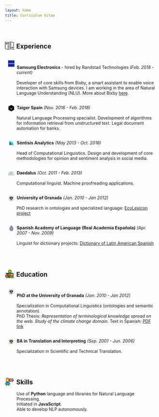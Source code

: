 ```yaml
---
layout: home
title: Curriculum Vitae
---
```



<style>
img {
	vertical-align:text-bottom;
}

.company-icon {
	float:left;
	width:1.3rem;
	margin-left:10px;
	margin-right:8px;
}

.section-icon {
	width:1.8rem;
	margin-right:0.53rem;
}
</style>


<br />
<h2><img src = 'assets/mapa-2.png' class = 'section-icon'/>Experience</h2>
<br />




<img class = 'company-icon' src = 'assets/companies/samsung.png'/>
<p style="margin-left:38px;">
	<b>Samsung Electronics</b> - hired by Randstad Technologies <i>(Feb. 2018 - current)</i><br /><br />
	Developer of core skills from Bixby, a smart assistant to enable voice interaction with Samsung devices. I am working in the area of Natural Language Understanding (NLU). More about Bixby <a href="https://bixbydevelopers.com" target="_blank">here</a>.
	<br/><br/>
</p>


<img class = 'company-icon' src = 'assets/companies/taiger.png'/>
<p style="margin-left:38px;">
	<b>Taiger Spain</b> <i>(Nov. 2016 - Feb. 2018)</i><br /><br />
	Natural Language Processing specialist. Development of algorithms for information retrieval from unstructured text. Legal document automation for banks.
	<br/><br/>
</p>


<img class = 'company-icon' src = 'assets/companies/sentisis.png'/>
<p style="margin-left:38px;">
	<b>Séntisis Analytics</b> <i>(May 2013 - Oct. 2016)</i><br /><br />
	Head of Computational Linguistics. Design and development of core methodologies for opinion and sentiment analysis in social media.
	<br/><br/>
</p>


<img class = 'company-icon' src = 'assets/companies/daedalus.jpeg'/>
<p style="margin-left:38px;">
	<b>Daedalus</b> <i>(Oct. 2011 - Feb. 2013)</i><br /><br />
	Computational linguist. Machine proofreading applications.
	<br/><br/>
</p>


<img class = 'company-icon' src = 'assets/companies/ugr.png'/>
<p style="margin-left:38px;">
	<b>University of Granada</b> <i>(Jan. 2010 - Jan 2012)</i><br /><br />
	PhD research in ontologies and specialized language: <a href="http://ecolexicon.ugr.es/en/index.htm" target="_blank">EcoLexicon project</a>
	<br/><br/>
</p>

<img class = 'company-icon' src = 'assets/companies/rae.jpeg'/>
<p style="margin-left:38px;">
	<b>Spanish Academy of Language (Real Academia Española)</b> <i>(Apr. 2007 - Nov. 2009)</i><br /><br />
	Linguist for dictionary projects: <a href="http://lema.rae.es/damer/" target="_blank">Dictionary of Latin American Spanish</a>
	<br/><br/>
</p>



[comment]: Education


<br />
<h2><img src = 'assets/libro.png' class = 'section-icon'/>Education</h2>
<br />


<img class = 'company-icon' src = 'assets/companies/ugr.png'/>
<p style="margin-left:38px;">
	<b>PhD at the University of Granada</b> <i>(Jan. 2010 - Jan 2012)</i><br /><br />
	Specialization in Computational Linguistics (ontologies and semantic annotation). <br />PhD Thesis: <i>Representation of terminological knowledge spread on the web. Study of the climate change domain</i>. Text in Spanish: <a href="https://www.google.com/url?sa=t&rct=j&q=&esrc=s&source=web&cd=1&ved=2ahUKEwiRgejS7NHoAhWGxoUKHZcMD0sQFjAAegQIAxAB&url=https%3A%2F%2Fhera.ugr.es%2Ftesisugr%2F20745539.pdf&usg=AOvVaw3jbJ-I166fkwMiQRaWv0i9" target="_blank">PDF link</a>
	<br/><br/>
</p>

<img class = 'company-icon' src = 'assets/companies/ugr.png'/>
<p style="margin-left:38px;">
	<b>BA in Translation and Interpreting</b> <i>(Sep. 2001 - Jun. 2006)</i><br /><br />
	Specialization in Scientific and Technical Translation.
	<br/><br/>
</p>


[comment]: Skills

<br />
<h2><img src = 'assets/rompecabezas.png' class = 'section-icon'/>Skills</h2>

<p style="margin-left:38px;">
	Use of <b>Python</b> language and libraries for Natural Language Processing.<br />
	Initiated in <b>JavaScript</b>.<br />
	Able to develop NLP autonomously.<br />
	<br/><br/>
</p>

<br/><br/>